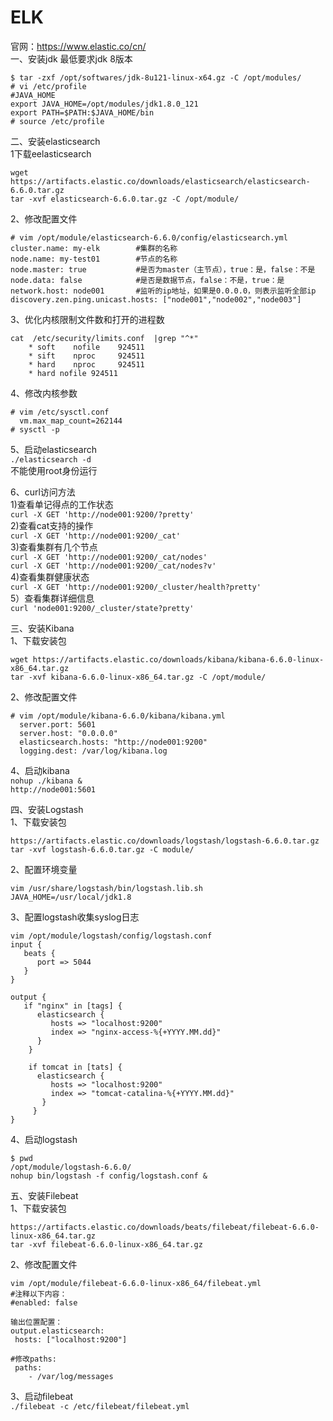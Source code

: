 ELK
====
官网：https://www.elastic.co/cn/  
一、安装jdk  最低要求jdk 8版本
```
$ tar -zxf /opt/softwares/jdk-8u121-linux-x64.gz -C /opt/modules/
# vi /etc/profile
#JAVA_HOME
export JAVA_HOME=/opt/modules/jdk1.8.0_121
export PATH=$PATH:$JAVA_HOME/bin
# source /etc/profile
```

二、安装elasticsearch  
1下载eelasticsearch  
```
wget https://artifacts.elastic.co/downloads/elasticsearch/elasticsearch-6.6.0.tar.gz
tar -xvf elasticsearch-6.6.0.tar.gz -C /opt/module/
```  
2、修改配置文件
```
# vim /opt/module/elasticsearch-6.6.0/config/elasticsearch.yml
cluster.name: my-elk        #集群的名称
node.name: my-test01        #节点的名称
node.master: true           #是否为master（主节点），true：是，false：不是
node.data: false            #是否是数据节点，false：不是，true：是
network.host: node001       #监听的ip地址，如果是0.0.0.0，则表示监听全部ip
discovery.zen.ping.unicast.hosts: ["node001","node002","node003"]
```  
3、优化内核限制文件数和打开的进程数  
```
cat  /etc/security/limits.conf  |grep "^*"
    * soft    nofile    924511
    * sift    nproc     924511
    * hard    nproc     924511
    * hard nofile 924511
```  
4、修改内核参数
```  
# vim /etc/sysctl.conf
  vm.max_map_count=262144
# sysctl -p
```  
5、启动elasticsearch  
``` ./elasticsearch -d ```  
不能使用root身份运行

6、curl访问方法  
1)查看单记得点的工作状态  
``` curl -X GET 'http://node001:9200/?pretty' ```  
2)查看cat支持的操作  
``` curl -X GET 'http://node001:9200/_cat' ```  
3)查看集群有几个节点  
``` curl -X GET 'http://node001:9200/_cat/nodes' ```  
``` curl -X GET 'http://node001:9200/_cat/nodes?v' ```  
4)查看集群健康状态  
``` curl -X GET 'http://node001:9200/_cluster/health?pretty' ```  
5）查看集群详细信息  
``` curl 'node001:9200/_cluster/state?pretty' ```

三、安装Kibana  
1、下载安装包  
```
wget https://artifacts.elastic.co/downloads/kibana/kibana-6.6.0-linux-x86_64.tar.gz
tar -xvf kibana-6.6.0-linux-x86_64.tar.gz -C /opt/module/
```  
2、修改配置文件  
```
# vim /opt/module/kibana-6.6.0/kibana/kibana.yml
  server.port: 5601
  server.host: "0.0.0.0"
  elasticsearch.hosts: "http://node001:9200"
  logging.dest: /var/log/kibana.log
```  

4、启动kibana  
``` nohup ./kibana & ```  
``` http://node001:5601 ```  


四、安装Logstash  
1、下载安装包  
``` 
https://artifacts.elastic.co/downloads/logstash/logstash-6.6.0.tar.gz
tar -xvf logstash-6.6.0.tar.gz -C module/
```  
2、配置环境变量
```
vim /usr/share/logstash/bin/logstash.lib.sh
JAVA_HOME=/usr/local/jdk1.8
```  
3、配置logstash收集syslog日志  
```
vim /opt/module/logstash/config/logstash.conf
input {
   beats {
      port => 5044
   }
}

output {
   if "nginx" in [tags] {
      elasticsearch {
         hosts => "localhost:9200"
         index => "nginx-access-%{+YYYY.MM.dd}"
      }
    }
    
    if tomcat in [tats] {
      elasticsearch {
         hosts => "localhost:9200"
         index => "tomcat-catalina-%{+YYYY.MM.dd}"
       }
     }
}     
```  
4、启动logstash  
```
$ pwd 
/opt/module/logstash-6.6.0/
nohup bin/logstash -f config/logstash.conf &
```

五、安装Filebeat  
1、下载安装包  
``` 
https://artifacts.elastic.co/downloads/beats/filebeat/filebeat-6.6.0-linux-x86_64.tar.gz
tar -xvf filebeat-6.6.0-linux-x86_64.tar.gz
```  
2、修改配置文件
```
vim /opt/module/filebeat-6.6.0-linux-x86_64/filebeat.yml
#注释以下内容：
#enabled: false

输出位置配置：
output.elasticsearch:
 hosts: ["localhost:9200"]

#修改paths:
 paths:
    - /var/log/messages
```  
3、启动filebeat  
``` ./filebeat -c /etc/filebeat/filebeat.yml ```
